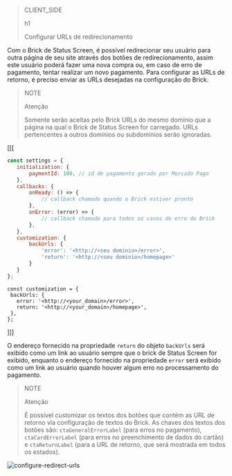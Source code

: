 > CLIENT_SIDE
>
> h1
>
> Configurar URLs de redirecionamento

Com o Brick de Status Screen, é possível redirecionar seu usuário para outra página de seu site através dos botões de redirecionamento, assim este usuário poderá fazer uma nova compra ou, em caso de erro de pagamento, tentar realizar um novo pagamento. Para configurar as URLs de retorno, é preciso enviar as URLs desejadas na configuração do Brick.

> NOTE
>
> Atenção
>
> Somente serão aceitas pelo Brick URLs do mesmo domínio que a página na qual o Brick de Status Screen for carregado. URLs pertencentes a outros domínios ou subdomínios serão ignoradas.

[[[
```Javascript
const settings = {
   initialization: {
       paymentId: 100, // id de pagamento gerado por Mercado Pago
   },
   callbacks: {
       onReady: () => {
           // callback chamado quando o Brick estiver pronto
       },
       onError: (error) => {
           // callback chamado para todos os casos de erro do Brick
       },
   },
   customization: {
       backUrls: {
           'error': '<http://<seu dominio>/error>',
           'return': '<http://<seu dominio>/homepage>'
       }
   }
};
```
```react-jsx
const customization = {
 backUrls: {
   error: '<http://<your_domain>/error>',
   return: '<http://<your_domain>/homepage>',
 },
};
```
]]]

O endereço fornecido na propriedade `return` do objeto `backUrls` será exibido como um link ao usuário sempre que o brick de Status Screen for exibido, enquanto o endereço fornecido na propriedade `error` será exibido como um link ao usuário quando houver algum erro no processamento do pagamento.

> NOTE
>
> Atenção
>
> É possível customizar os textos dos botões que contém as URL de retorno via configuração de textos do Brick. As chaves dos textos dos botões são: `ctaGeneralErrorLabel` (para erros no pagamento),  `ctaCardErrorLabel` (para erros no preenchimento de dados do cartão) e `ctaReturnLabel` (para a URL de retorno, que será mostrada em todos os estados).

![configure-redirect-urls](checkout-bricks/configure-redirect-urls-pt.jpg)
